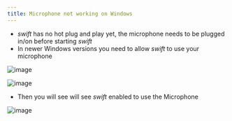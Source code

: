 ```yaml
---
title: Microphone not working on Windows
---
```


-   *swift* has no hot plug and play yet, the microphone needs to be
    plugged in/on before starting *swift*
-   In newer Windows versions you need to allow *swift* to use your
    microphone

![image](http://img.swift-project.org/win1.png)

![image](http://img.swift-project.org/win2.png)

-   Then you will see will see *swift* enabled to use the Microphone

![image](http://img.swift-project.org/win3.png)

